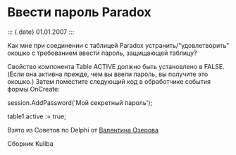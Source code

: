 Ввести пароль Paradox
=====================

::: {.date}
01.01.2007
:::

Как мне при соединении с таблицей Paradox устранить/\"удовлетворить\"
окошко с требованием ввести пароль, защищающей таблицу?

Свойство компонента Table ACTIVE должно быть установлено в FALSE. (Если
она активна прежде, чем вы ввели пароль, вы получите это окошко.) Затем
поместите следующий код в обработчике события формы OnCreate:

session.AddPassword(\'Мой секретный пароль\');

table1.active := true; 

Взято из Советов по Delphi от [Валентина
Озерова](mailto:mailto:webmaster@webinspector.com)

Сборник Kuliba
